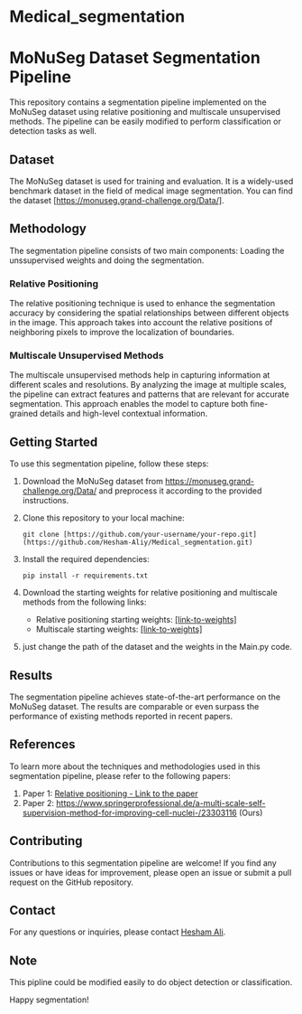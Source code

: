# Medical_segmentation

# MoNuSeg Dataset Segmentation Pipeline

This repository contains a segmentation pipeline implemented on the MoNuSeg dataset using relative positioning and multiscale unsupervised methods. The pipeline can be easily modified to perform classification or detection tasks as well.

## Dataset

The MoNuSeg dataset is used for training and evaluation. It is a widely-used benchmark dataset in the field of medical image segmentation. You can find the dataset [https://monuseg.grand-challenge.org/Data/].

## Methodology

The segmentation pipeline consists of two main components: Loading the unssupervised weights and doing the segmentation.

### Relative Positioning

The relative positioning technique is used to enhance the segmentation accuracy by considering the spatial relationships between different objects in the image. This approach takes into account the relative positions of neighboring pixels to improve the localization of boundaries.

### Multiscale Unsupervised Methods

The multiscale unsupervised methods help in capturing information at different scales and resolutions. By analyzing the image at multiple scales, the pipeline can extract features and patterns that are relevant for accurate segmentation. This approach enables the model to capture both fine-grained details and high-level contextual information.

## Getting Started

To use this segmentation pipeline, follow these steps:

1. Download the MoNuSeg dataset from https://monuseg.grand-challenge.org/Data/ and preprocess it according to the provided instructions.

2. Clone this repository to your local machine:
   ```
   git clone [https://github.com/your-username/your-repo.git](https://github.com/Hesham-Aliy/Medical_segmentation.git)
   ```

3. Install the required dependencies:
   ```
   pip install -r requirements.txt
   ```

4. Download the starting weights for relative positioning and multiscale methods from the following links:
   - Relative positioning starting weights: [[link-to-weights]](https://drive.google.com/file/d/1ldnFmniYk0f6uYhWir-UuTWXhXxkavRF/view?usp=sharing)
   - Multiscale starting weights: [[link-to-weights]](https://drive.google.com/file/d/1MCG1AqG9U5S8Bo_wuNmH_6Zp_G9WeLLO/view?usp=sharing)

5. just change the path of the dataset and the weights in the Main.py code.

## Results

The segmentation pipeline achieves state-of-the-art performance on the MoNuSeg dataset. The results are comparable or even surpass the performance of existing methods reported in recent papers.

## References

To learn more about the techniques and methodologies used in this segmentation pipeline, please refer to the following papers:

1. Paper 1: [Relative positioning - Link to the paper](https://arxiv.org/abs/1505.05192)
2. Paper 2: https://www.springerprofessional.de/a-multi-scale-self-supervision-method-for-improving-cell-nuclei-/23303116 (Ours)


## Contributing

Contributions to this segmentation pipeline are welcome! If you find any issues or have ideas for improvement, please open an issue or submit a pull request on the GitHub repository.

## Contact

For any questions or inquiries, please contact [Hesham Ali](mailto:He.ali@nu.edu.eg).

## Note
This pipline could be modified easily to do object detection or classification.

Happy segmentation!
